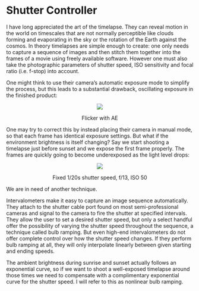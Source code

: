 # Shutter Controller

I have long appreciated the art of the timelapse. They can reveal motion in the world on timescales that are not normally perceptible like clouds forming and evaporating in the sky or the rotation of the Earth against the cosmos. In theory timelapses are simple enough to create: one only needs to capture a sequence of images and then stitch them together into the frames of a movie using freely available software. However one must also take the photographic parameters of shutter speed, ISO sensitivity and focal ratio (i.e. f-stop) into account.

One might think to use their camera’s automatic exposure mode to simplify the process, but this leads to a substantial drawback, oscillating exposure in the finished product:

<p align="center">
  <img src="/img/flicker.gif">
</p>
<p align="center">
   Flicker with AE
</p>

One may try to correct this by instead placing their camera in manual mode, so that each frame has identical exposure settings. But what if the environment brightness is itself changing? Say we start shooting a timelapse just before sunset and we expose the first frame properly. The frames are quickly going to become underexposed as the light level drops: 

<p align="center">
  <img src="/img/drastic.gif">
</p>
<p align="center">
   Fixed 1/20s shutter speed, f/13, ISO 50
</p>

We are in need of another technique.

Intervalometers make it easy to capture an image sequence automatically. They attach to the shutter cable port found on most semi-professional cameras and signal to the camera to fire the shutter at specified intervals. They allow the user to set a desired shutter speed, but only a select handful offer the possibility of varying the shutter speed throughout the sequence, a technique called bulb ramping. But even high-end intervalometers do not offer complete control over how the shutter speed changes. If they perform bulb ramping at all, they will only interpolate linearly between given starting and ending speeds.

The ambient brightness during sunrise and sunset actually follows an exponential curve, so if we want to shoot a well-exposed timelapse around those times we need to compensate with a complimentary exponential curve for the shutter speed. I will refer to this as nonlinear bulb ramping.